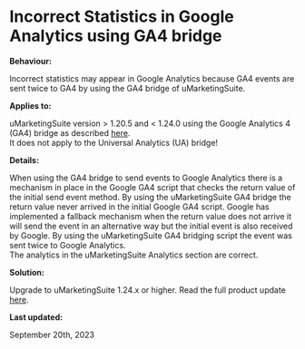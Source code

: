 # Incorrect Statistics in Google Analytics using GA4 bridge

**Behaviour:**

Incorrect statistics may appear in Google Analytics because GA4 events are sent twice to GA4 by using the GA4 bridge of uMarketingSuite.

**Applies to:**

uMarketingSuite version &gt; 1.20.5 and &lt; 1.24.0 using the Google Analytics 4 (GA4) bridge as described [here](/analytics/clientside-events-and-additional-javascript-files/bridging-library-for-google-analytics/).  
It does not apply to the Universal Analytics (UA) bridge!  

**Details:**

When using the GA4 bridge to send events to Google Analytics there is a mechanism in place in the Google GA4 script that checks the return value of the initial send event method. By using the uMarketingSuite GA4 bridge the return value never arrived in the initial Google GA4 script. Google has implemented a fallback mechanism when the return value does not arrive it will send the event in an alternative way but the initial event is also received by Google. By using the uMarketingSuite GA4 bridging script the event was sent twice to Google Analytics.  
The analytics in the uMarketingSuite Analytics section are correct.

**Solution:**

Upgrade to uMarketingSuite 1.24.x or higher. Read the full product update [here](https://www.umarketingsuite.com/blog/product-update-september-2023/).

**Last updated:**

September 20th, 2023